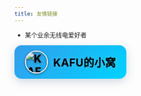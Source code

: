 ```yaml
---
title: 友情链接
---
```

- 某个业余无线电爱好者
<style>
  @keyframes gradientFlow {
    0% { background-position: 0% 50%; }
    50% { background-position: 100% 50%; }
    100% { background-position: 0% 50%; }
  }
  .gradient-link {
    display: inline-block !important;
    background: linear-gradient(-45deg, #8e4ed3ff, #2d70e4ff, #00d2ff, #4889e4ff);
    background-size: 400% 400%;
    animation: gradientFlow 15s ease infinite;
    color: rgba(0, 0, 0, 1);
    text-decoration: none;
    text-shadow: 0 1px 2px rgba(0,0,0,0.15), 
             0 0 8px rgba(255,255,255,0.25);
    border-radius: 16px;
    font-family: -apple-system, BlinkMacSystemFont, 'Segoe UI', 'Microsoft YaHei', sans-serif;
    font-size: 24px;
    font-weight: bold;
    letter-spacing: 0.5px;
    box-shadow: 0 6px 20px rgba(51, 80, 129, 0.22);
    transition: all 0.4s ease;
    padding: 12px 24px;
    margin: 0 !important;
    overflow: hidden;
  }
  .gradient-link:hover {
    transform: translateY(-3px);
    box-shadow: 0 10px 25px rgba(124, 172, 255, 0.67);
    animation-duration: 8s;
  }
  .gradient-link-content {
    display: flex;
    flex-direction: row;
    align-items: center;
    gap: 12px;
  }
  .logo-img {
    height: 48px;
    border-radius: 50%;
    border: 2px solid white;
    filter: drop-shadow(0 1px 2px rgba(31, 55, 70, 1));
  }
  @media (prefers-reduced-motion: reduce) {
    .gradient-link {
      animation: none;
      background: linear-gradient(-45deg, #1e2374ff, #672e81ff);
    }
    .gradient-link:hover {
      transform: none;
    }
  }
</style>

<a href="https://blog.morizuki.top/" class="gradient-link">
  <div class="gradient-link-content">
    <img src="https://blog.morizuki.top/img/avt.jpg" alt="KAFU的小窝" class="logo-img">
    KAFU的小窝
  </div>
</a>
